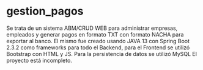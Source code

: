 # gestion_pagos


Se trata de un sistema ABM/CRUD WEB para administrar empresas, empleados y generar pagos en formato TXT con formato NACHA para exportar al banco. El mismo fue creado usando JAVA 13 con Spring Boot 2.3.2 como frameworks para todo el Backend, para el Frontend se utilizó Bootstrap con HTML y JS. Para la persistencia de datos se utilizó MySQL El proyecto está incompleto.
